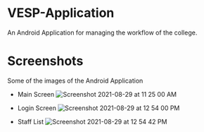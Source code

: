 # VESP-Application
An Android Application for managing the workflow of the college.

# Screenshots
Some of the images of the Android Application
* Main Screen
![Screenshot 2021-08-29 at 11 25 00 AM](https://user-images.githubusercontent.com/43578381/131249593-94b95d78-d659-45de-b5ef-5eef4b148c75.png)

* Login Screen
![Screenshot 2021-08-29 at 12 54 00 PM](https://user-images.githubusercontent.com/43578381/131249640-232f0c26-eb2c-4ab8-bdb3-2c8fea0340c9.png)

* Staff List
![Screenshot 2021-08-29 at 12 54 42 PM](https://user-images.githubusercontent.com/43578381/131249747-847fbc13-0fb5-4917-ae2e-dd0dd4061c95.png)

